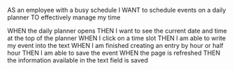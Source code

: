 AS an employee with a busy schedule
I WANT to schedule events on a daily planner
TO effectively manage my time

WHEN the daily planner opens
THEN I want to see the current date and time at the top of the planner
WHEN I click on a time slot
THEN I am able to write my event into the text
WHEN I am finished creating an entry by hour or half hour
THEN I am able to save the event
WHEN the page is refreshed
THEN the information available in the text field is saved